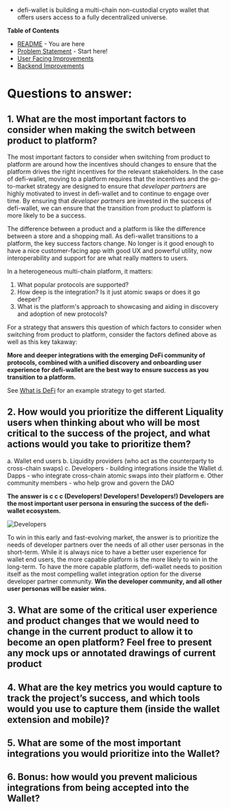 * defi-wallet is building a multi-chain non-custodial crypto wallet that offers users access to a fully decentralized universe. 

**Table of Contents**

* [README](https://github.com/alokm/defi-wallet/blob/main/README.md) - You are here
* [Problem Statement](https://github.com/alokm/defi-wallet/blob/main/problem-statement.md) - Start here!
* [User Facing Improvements](https://github.com/alokm/defi-wallet/blob/main/user-facing.md#user-facing-product-improvements)
* [Backend Improvements](https://github.com/alokm/defi-wallet/blob/main/Backend.md#backend-product-operations)

# Questions to answer:

## 1. What are the most important factors to consider when making the switch between product to platform? 

The most important factors to consider when switching from product to platform are around how the incentives should changes to ensure that the platform drives the right incentives for the relevant stakeholders. In the case of defi-wallet, moving to a platform requires that the incentives and the go-to-market strategy are designed to ensure that *developer partners* are highly motivated to invest in defi-wallet and to continue to engage over time. By ensuring that *developer partners* are invested in the success of defi-wallet, we can ensure that the transition from product to platform is more likely to be a success.

The difference between a product and a platform is like the difference between a store and a shopping mall. As defi-wallet transitions to a platform, the key success factors change. No longer is it good enough to have a nice customer-facing app with good UX and powerful utility, now interoperability and support for <insert my favorite protocol> are what really matters to users. 
  
In a heterogeneous multi-chain platform, it matters: 
  
1. What popular protocols are supported?
2. How deep is the integration? Is it just atomic swaps or does it go deeper?
3. What is the platform's approach to showcasing and aiding in discovery and adoption of new protocols?
  
For a strategy that answers this question of which factors to consider when switching from product to platform, consider the factors defined above as well as this key takaway: 
  
**More and deeper integrations with the emerging DeFi community of protocols, combined with a unified discovery and onboarding user experience for defi-wallet are the best way to ensure success as you transition to a platform.**
  
See [What is DeFi](https://github.com/alokm/defi-wallet/blob/main/user-facing.md#3-what-is-defi) for an example strategy to get started.

## 2. How would you prioritize the different Liquality users when thinking about who will be most critical to the success of the project, and what actions would you take to prioritize them? 
a. Wallet end users
b. Liquidity providers (who act as the counterparty to cross-chain swaps) 
c. Developers - building integrations inside the Wallet 
d. Dapps - who integrate cross-chain atomic swaps into their platform e. Other community members - who help grow and govern the DAO 

**The answer is c c c (Developers! Developers! Developers!) 
Developers are the most important user persona in ensuring the success of the defi-wallet ecosystem.**

![Developers](https://i1.sndcdn.com/artworks-000006621616-ej5015-t500x500.jpg)

To win in this early and fast-evolving market, the answer is to prioritize the needs of developer partners over the needs of all other user personas in the short-term. While it is always nice to have a better user experience for wallet end users, the more capable platform is the more likely to win in the long-term. To have the more capable platform, defi-wallet needs to position itself as the most compelling wallet integration option for the diverse developer partner community. **Win the developer community, and all other user personas will be easier wins.**

## 3. What are some of the critical user experience and product changes that we would need to change in the current product to allow it to become an open platform? Feel free to present any mock ups or annotated drawings of current product 

## 4. What are the key metrics you would capture to track the project’s success, and which tools would you use to capture them (inside the wallet extension and mobile)? 

## 5. What are some of the most important integrations you would prioritize into the Wallet? 

## 6. Bonus: how would you prevent malicious integrations from being accepted into the Wallet?

